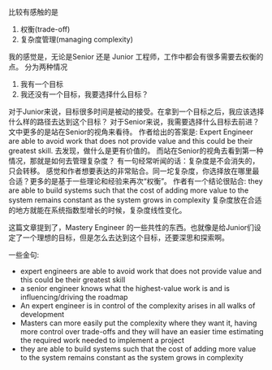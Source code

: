 比较有感触的是
1. 权衡(trade-off)
2. 复杂度管理(managing complexity)

我的感觉是，无论是Senior 还是 Junior 工程师，工作中都会有很多需要去权衡的点。
分为两种情况
1. 我有一个目标
2. 我还没有一个目标，我要选择什么目标？

对于Junior来说，目标很多时间是被动的接受。在拿到一个目标之后，我应该选择什么样的路径去达到这个目标？
对于Senior来说，我需要选择什么目标去前进？
文中更多的是站在Senior的视角来看待。
作者给出的答案是: Expert Engineer are able to avoid work that does not provide value and this could be their greatest skill.
去发现，做什么是更有价值的。
而站在Senior的视角去看到第一种情况，那就是如何去管理复杂度？
有一句经常听闻的话：复杂度是不会消失的，只会转移。
感觉和作者想要表达的非常贴合。同一坨复杂度，你选择放在哪里最合适？更多的是基于一些理论和经验来再次“权衡”。
作者有一个结论很贴合: they are able to build systems such that the cost of adding more value to the system remains constant as the system grows in complexity
复杂度放在合适的地方就能在系统指数型增长的时候，复杂度线性变化。

这篇文章提到了，Mastery Engineer 的一些共性的东西。也就像是给Junior们设定了一个理想的目标，但是怎么去达到这个目标，还要深思和探索啊。


一些金句:
* expert engineers are able to avoid work that does not provide value and this could be their greatest skill
* a senior engineer knows what the highest-value work is and is influencing/driving the roadmap
* An expert engineer is in control of the complexity arises in all walks of development
* Masters can more easily put the complexity where they want it, having more control over trade-offs and they will have an easier time estimating the required work needed to implement a project
* they are able to build systems such that the cost of adding more value to the system remains constant as the system grows in complexity

